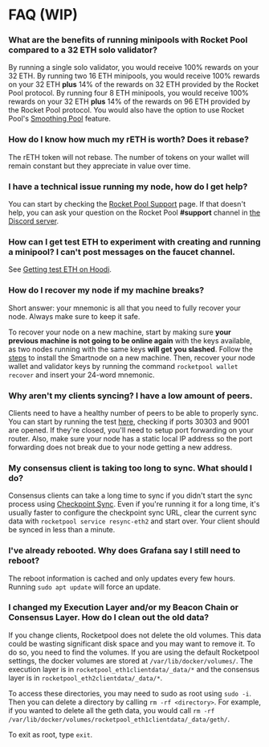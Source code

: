 # FAQ (WIP)

### What are the benefits of running minipools with Rocket Pool compared to a 32 ETH solo validator?

By running a single solo validator, you would receive 100% rewards on your 32 ETH.
By running two 16 ETH minipools, you would receive 100% rewards on your 32 ETH **plus** 14% of the rewards on 32 ETH provided by the Rocket Pool protocol.
By running four 8 ETH minipools, you would receive 100% rewards on your 32 ETH **plus** 14% of the rewards on 96 ETH provided by the Rocket Pool protocol.
You would also have the option to use Rocket Pool's [Smoothing Pool](./prepare-node.mdx#smoothing-pool) feature.

### How do I know how much my rETH is worth? Does it rebase?

The rETH token will not rebase.
The number of tokens on your wallet will remain constant but they appreciate in value over time.

### I have a technical issue running my node, how do I get help?

You can start by checking the [Rocket Pool Support](https://rocketpool.support) page.
If that doesn't help, you can ask your question on the Rocket Pool **#support** channel in [the Discord server](https://discord.gg/rocketpool).

### How can I get test ETH to experiment with creating and running a minipool? I can't post messages on the faucet channel.

See [Getting test ETH on Hoodi](../testnet/overview#getting-test-eth-on-hoodi).

### How do I recover my node if my machine breaks?

Short answer: your mnemonic is all that you need to fully recover your node.
Always make sure to keep it safe.

To recover your node on a new machine, start by making sure **your previous machine is not going to be online again** with the keys available, as two nodes running with the same keys **will get you slashed**.
Follow the [steps](./install-modes) to install the Smartnode on a new machine.
Then, recover your node wallet and validator keys by running the command `rocketpool wallet recover` and insert your 24-word mnemonic.

### Why aren't my clients syncing? I have a low amount of peers.

Clients need to have a healthy number of peers to be able to properly sync.
You can start by running the test [here](https://www.yougetsignal.com/tools/open-ports/), checking if ports 30303 and 9001 are opened.
If they're closed, you'll need to setup port forwarding on your router.
Also, make sure your node has a static local IP address so the port forwarding does not break due to your node getting a new address.

### My consensus client is taking too long to sync. What should I do?

Consensus clients can take a long time to sync if you didn't start the sync process using [Checkpoint Sync](./config-docker#beacon-chain-checkpoint-syncing).
Even if you're running it for a long time, it's usually faster to configure the checkpoint sync URL, clear the current sync data with `rocketpool service resync-eth2` and start over.
Your client should be synced in less than a minute.

### I've already rebooted. Why does Grafana say I still need to reboot?

The reboot information is cached and only updates every few hours.
Running `sudo apt update` will force an update.

### I changed my Execution Layer and/or my Beacon Chain or Consensus Layer. How do I clean out the old data?

If you change clients, Rocketpool does not delete the old volumes. This data could be wasting significant disk space and you may want to remove it. To do so, you need to find the volumes. If you are using the default Rocketpool settings, the docker volumes are stored at `/var/lib/docker/volumes/`. The execution layer is in `rocketpool_eth1clientdata/_data/*` and the consensus layer is in `rocketpool_eth2clientdata/_data/*`.

To access these directories, you may need to sudo as root using `sudo -i`. Then you can delete a directory by calling `rm -rf <directory>`. For example, if you wanted to delete all the geth data, you would call `rm -rf /var/lib/docker/volumes/rocketpool_eth1clientdata/_data/geth/`.

To exit as root, type `exit`.

